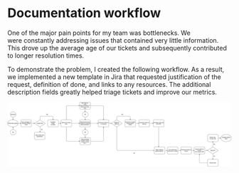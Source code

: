 # Documentation workflow

One of the major pain points for my team was bottlenecks. We were constantly addressing issues that contained very little information. This drove up the average age of our tickets and subsequently contributed to longer resolution times. 

To demonstrate the problem, I created the following workflow. As a result, we implemented a new template in Jira that requested justification of the request, definition of done, and links to any resources. The additional description fields greatly helped triage tickets and improve our metrics.


 ![Documentation workflow](https://github.com/coro121/documentation-samples/blob/main/assets/docs-workflow.JPG)